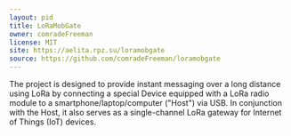 ```yaml
---
layout: pid
title: LoRaMobGate
owner: comradeFreeman
license: MIT
site: https://aelita.rpz.su/loramobgate
source: https://github.com/comradeFreeman/loramobgate
--- 
```

The project is designed to provide instant messaging over a long distance using LoRa by connecting a special Device equipped with a LoRa radio module to a smartphone/laptop/computer ("Host") via USB. In conjunction with the Host, it also serves as a single-channel LoRa gateway for Internet of Things (IoT) devices.
